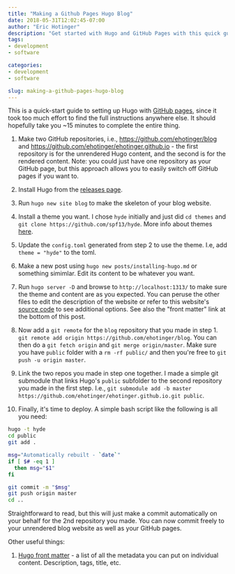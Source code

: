 ```yaml
---
title: "Making a Github Pages Hugo Blog"
date: 2018-05-31T12:02:45-07:00
author: "Eric Hotinger"
description: "Get started with Hugo and GitHub Pages with this quick guide. This article walks you through the process of setting up Hugo with GitHub Pages in under 15 minutes. Follow the step-by-step instructions to create two GitHub repositories, install Hugo, select a theme, create a new post, and deploy your website. This article also includes tips on linking your repositories and using a bash script for automatic deployment. Learn more about Hugo front matter and the metadata options available for individual content. Start building your blog today!"
tags:
- development
- software

categories:
- development
- software

slug: making-a-github-pages-hugo-blog
---
```


This is a quick-start guide to setting up Hugo with [GitHub pages](https://pages.github.com), since it took too much effort to find the full instructions anywhere else. It should hopefully take you ~15 minutes to complete the entire thing.

1. Make two GitHub repositories, i.e., https://github.com/ehotinger/blog and https://github.com/ehotinger/ehotinger.github.io - the first repository is for the unrendered Hugo content, and the second is for the rendered content. Note: you could just have one repository as your GitHub page, but this approach allows you to easily switch off GitHub pages if you want to.

2. Install Hugo from the [releases page](https://github.com/spf13/hugo/releases).

3. Run `hugo new site blog` to make the skeleton of your blog website.

4. Install a theme you want. I chose `hyde` initially and just did `cd themes` and `git clone https://github.com/spf13/hyde`. More info about themes [here](https://gohugo.io/themes/).

5. Update the `config.toml` generated from step 2 to use the theme. I.e, add `theme = "hyde"` to the toml.

6. Make a new post using `hugo new posts/installing-hugo.md` or something simimlar. Edit its content to be whatever you want.

7. Run `hugo server -D` and browse to `http://localhost:1313/` to make sure the theme and content are as you expected. You can peruse the other files to edit the description of the website or refer to this website's [source code](https://github.com/ehotinger/blog) to see additional options. See also the "front matter" link at the bottom of this post.

8. Now add a `git remote` for the `blog` repository that you made in step 1. `git remote add origin https://github.com/ehotinger/blog`. You can then do a `git fetch origin` and `git merge origin/master`. Make sure you have `public` folder with a `rm -rf public/` and then you're free to `git push -u origin master`.

9. Link the two repos you made in step one together. I made a simple git submodule that links Hugo's `public` subfolder to the second repository you made in the first step. I.e., `git submodule add -b master https://github.com/ehotinger/ehotinger.github.io.git public`.

10. Finally, it's time to deploy. A simple bash script like the following is all you need:

```sh
hugo -t hyde
cd public
git add .

msg="Automatically rebuilt - `date`"
if [ $# -eq 1 ]
  then msg="$1"
fi

git commit -m "$msg"
git push origin master
cd ..
```

Straightforward to read, but this will just make a commit automatically on your behalf for the 2nd repository you made.
You can now commit freely to your unrendered blog website as well as your GitHub pages.

Other useful things:

1. [Hugo front matter](https://gohugo.io/content-management/front-matter/) - a list of all the metadata you can put on individual content. Description, tags, title, etc.